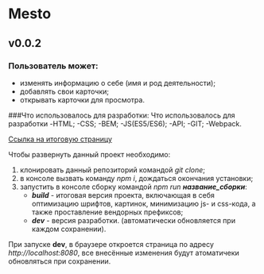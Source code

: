 # Mesto
## v0.0.2

### Пользователь может:
- изменять информацию о себе (имя и род деятельности);
- добавлять свои карточки;
- открывать карточки для просмотра.

###Что использовалось для разработки:
Что использовалось для разработки
-HTML;
-CSS;
-BEM;
-JS(ES5/ES6);
-API;
-GIT;
-Webpack.

[Ссылка на итоговую страницу](https://lenkaptichka.github.io/Mesto/)

Чтобы развернуть данный проект необходимо:
1. клонировать данный репозиторий командой *git clone*;
2. в консоле вызвать команду *npm i*, дождаться окончания установки;
3. запустить в консоле сборку командой *npm run* ***название_сборки***:
    - ***build*** - итоговая версия проекта, включающая в себя оптимизацию шрифтов, картинок, минимизацию js- и css-кода, а также проставление вендорных префиксов;
    - ***dev*** - версия разработки. (автоматически обновляется при каждом сохранении).

При запуске **dev**, в браузере откроется страница по адресу *http://localhost:8080*, все внесённые изменения будут атоматичеки обновляться при сохранении. 
